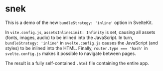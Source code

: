 # snek

This is a demo of the new `bundleStrategy: 'inline'` option in SvelteKit.

In `vite.config.js`, `assetsInlineLimit: Infinity` is set, causing all assets (fonts, images, audio) to be inlined into the JavaScript. In turn, `bundleStrategy: 'inline'` in `svelte.config.js` causes the JavaScript (and styles) to be inlined into the HTML. Finally, `router.type === 'hash'` in `svelte.config.js` makes it possible to navigate between pages.

The result is a fully self-contained `.html` file containing the entire app.
